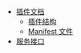 <!-- docs/_sidebar.md -->

-   [插件文档](zh-cn/plugin/)
    -   [插件结构](zh-cn/plugin/arch)
    -   [Manifest 文件](zh-cn/plugin/manifest)
-   [服务接口](zh-cn/server/)
